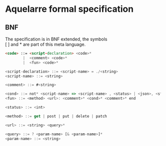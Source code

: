# Aquelarre formal specification 

## BNF
The specification is in BNF extended, the symbols  
[ ] and * are part of this meta language.

```html
<code> ::= <script-declaration> <code>*
		|  <comment> <code>*
		|  <fun> <code>*

<script-declaration> ::= <script-name> = ./<string>
<script-name> ::= <string>

<comment> ::= #<string>

<cond> ::= not* <script-name> => <script-name> , <status> | <json>, <status>
<fun> ::= <method> <url>: <comment>* <cond>* <comment>* end

<status> ::= <int>

<method> ::= get | post | put | delete | patch

<url> ::= <string> <query>*

<query> ::= ? <param-name> [& <param-name>]*
<param-name> ::= <string>
```
